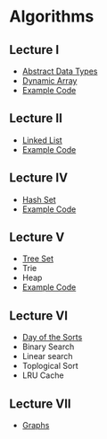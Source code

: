 # Algorithms

## Lecture I

* [Abstract Data Types][adt]
* [Dynamic Array][dynamic-array]
* [Example Code][dynarray-example]

[adt]: ./lec1/abstract-data-types.md
[dynamic-array]: ./lec1/dynamic-array.md
[dynarray-example]: ./code/lec1

## Lecture II

* [Linked List][linked-list]
* [Example Code][linked-list-example]

[linked-list]: ./lec2/linked-list.md
[linked-list-example]: ./code/lec2

## Lecture IV

* [Hash Set][hash-set]
* [Example Code][hash-set-example]

[hash-set]: ./lec4/hash-set.md
[hash-set-example]: ./code/lec4

## Lecture V

* [Tree Set][tree-set]
* Trie
* Heap
* [Example Code][heap-example]

[tree-set]: ./lec5/tree-set.md
[heap-example]: ./code/lec5

## Lecture VI

* [Day of the Sorts][day-sorts]
* Binary Search
* Linear search
* Toplogical Sort
* LRU Cache

[day-sorts]: ./lec6/sorting.md

## Lecture VII

* [Graphs](./lec7/graph.md)
